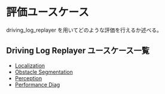 # 評価ユースケース

driving_log_replayer を用いてどのような評価を行えるか述べる。

## Driving Log Replayer ユースケース一覧

- [Localization](localization.md)
- [Obstacle Segmentation](obstacle_segmentationmd)
- [Perception](percepiton.md)
- [Performance Diag](performance_diag.md)
